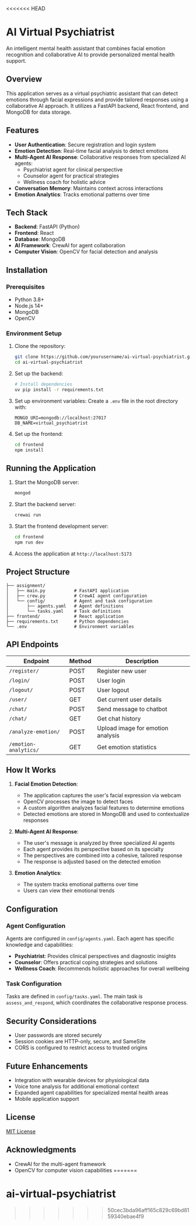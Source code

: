 <<<<<<< HEAD
# AI Virtual Psychiatrist

An intelligent mental health assistant that combines facial emotion recognition and collaborative AI to provide personalized mental health support.

## Overview

This application serves as a virtual psychiatric assistant that can detect emotions through facial expressions and provide tailored responses using a collaborative AI approach. It utilizes a FastAPI backend, React frontend, and MongoDB for data storage.

## Features

- **User Authentication**: Secure registration and login system
- **Emotion Detection**: Real-time facial analysis to detect emotions
- **Multi-Agent AI Response**: Collaborative responses from specialized AI agents:
  - Psychiatrist agent for clinical perspective
  - Counselor agent for practical strategies
  - Wellness coach for holistic advice
- **Conversation Memory**: Maintains context across interactions
- **Emotion Analytics**: Tracks emotional patterns over time

## Tech Stack

- **Backend**: FastAPI (Python)
- **Frontend**: React
- **Database**: MongoDB
- **AI Framework**: CrewAI for agent collaboration
- **Computer Vision**: OpenCV for facial detection and analysis

## Installation

### Prerequisites

- Python 3.8+
- Node.js 14+
- MongoDB
- OpenCV

### Environment Setup

1. Clone the repository:
   ```bash
   git clone https://github.com/yourusername/ai-virtual-psychiatrist.git
   cd ai-virtual-psychiatrist
   ```

2. Set up the backend:
   ```bash
   # Install dependencies
   uv pip install -r requirements.txt
   
   ```

3. Set up environment variables:
   Create a `.env` file in the root directory with:
   ```
   MONGO_URI=mongodb://localhost:27017
   DB_NAME=virtual_psychiatrist
   ```

4. Set up the frontend:
   ```bash
   cd frontend
   npm install
   ```

## Running the Application

1. Start the MongoDB server:
   ```bash
   mongod
   ```

2. Start the backend server:
   ```bash
   crewai run
   ```

3. Start the frontend development server:
   ```bash
   cd frontend
   npm run dev
   ```

4. Access the application at `http://localhost:5173`

## Project Structure

```
├── assignment/
│   ├── main.py           # FastAPI application
│   ├── crew.py           # CrewAI agent configuration
│   └── config/           # Agent and task configuration
│       ├── agents.yaml   # Agent definitions
│       └── tasks.yaml    # Task definitions
├── frontend/             # React application
├── requirements.txt      # Python dependencies
└── .env                  # Environment variables
```

## API Endpoints

| Endpoint | Method | Description |
|----------|--------|-------------|
| `/register/` | POST | Register new user |
| `/login/` | POST | User login |
| `/logout/` | POST | User logout |
| `/user/` | GET | Get current user details |
| `/chat/` | POST | Send message to chatbot |
| `/chat/` | GET | Get chat history |
| `/analyze-emotion/` | POST | Upload image for emotion analysis |
| `/emotion-analytics/` | GET | Get emotion statistics |

## How It Works

1. **Facial Emotion Detection**:
   - The application captures the user's facial expression via webcam
   - OpenCV processes the image to detect faces
   - A custom algorithm analyzes facial features to determine emotions
   - Detected emotions are stored in MongoDB and used to contextualize responses

2. **Multi-Agent AI Response**:
   - The user's message is analyzed by three specialized AI agents
   - Each agent provides its perspective based on its specialty
   - The perspectives are combined into a cohesive, tailored response
   - The response is adjusted based on the detected emotion

3. **Emotion Analytics**:
   - The system tracks emotional patterns over time
   - Users can view their emotional trends

## Configuration

### Agent Configuration

Agents are configured in `config/agents.yaml`. Each agent has specific knowledge and capabilities:

- **Psychiatrist**: Provides clinical perspectives and diagnostic insights
- **Counselor**: Offers practical coping strategies and solutions
- **Wellness Coach**: Recommends holistic approaches for overall wellbeing

### Task Configuration

Tasks are defined in `config/tasks.yaml`. The main task is `assess_and_respond`, which coordinates the collaborative response process.

## Security Considerations

- User passwords are stored securely
- Session cookies are HTTP-only, secure, and SameSite
- CORS is configured to restrict access to trusted origins

## Future Enhancements

- Integration with wearable devices for physiological data
- Voice tone analysis for additional emotional context
- Expanded agent capabilities for specialized mental health areas
- Mobile application support

## License

[MIT License](LICENSE)



## Acknowledgments

- CrewAI for the multi-agent framework
- OpenCV for computer vision capabilities
=======
# ai-virtual-psychiatrist
>>>>>>> 50cec3bda96aff165c829c69bd8159340ebae4f9
